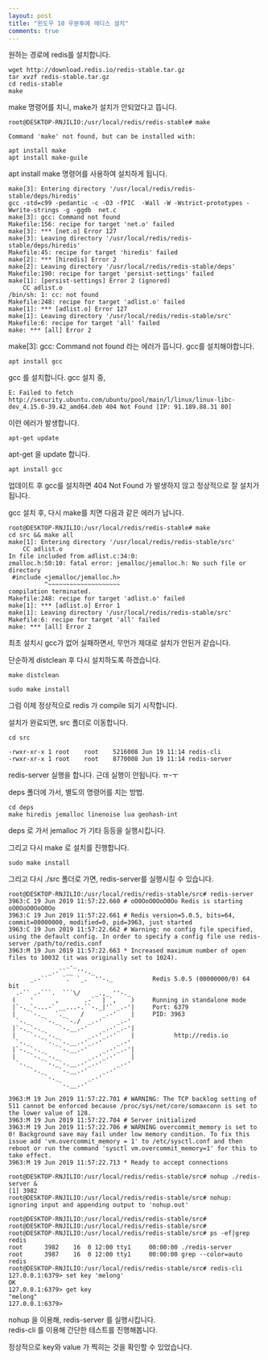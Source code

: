 ```yaml
---
layout: post
title: "윈도우 10 우분투에 레디스 설치"
comments: true
---
```



원하는 경로에 redis를 설치합니다.
```
wget http://download.redis.io/redis-stable.tar.gz
tar xvzf redis-stable.tar.gz
cd redis-stable
make
```

make 명령어를 치니, make가 설치가 안되었다고 뜹니다.
```
root@DESKTOP-RNJILIO:/usr/local/redis/redis-stable# make

Command 'make' not found, but can be installed with:

apt install make
apt install make-guile
```

apt install make 명령어를 사용하여 설치하게 됩니다.

```
make[3]: Entering directory '/usr/local/redis/redis-stable/deps/hiredis'
gcc -std=c99 -pedantic -c -O3 -fPIC  -Wall -W -Wstrict-prototypes -Wwrite-strings -g -ggdb  net.c
make[3]: gcc: Command not found
Makefile:156: recipe for target 'net.o' failed
make[3]: *** [net.o] Error 127
make[3]: Leaving directory '/usr/local/redis/redis-stable/deps/hiredis'
Makefile:45: recipe for target 'hiredis' failed
make[2]: *** [hiredis] Error 2
make[2]: Leaving directory '/usr/local/redis/redis-stable/deps'
Makefile:190: recipe for target 'persist-settings' failed
make[1]: [persist-settings] Error 2 (ignored)
    CC adlist.o
/bin/sh: 1: cc: not found
Makefile:248: recipe for target 'adlist.o' failed
make[1]: *** [adlist.o] Error 127
make[1]: Leaving directory '/usr/local/redis/redis-stable/src'
Makefile:6: recipe for target 'all' failed
make: *** [all] Error 2
```

make[3]: gcc: Command not found 라는 에러가 뜹니다.
gcc를 설치해야합니다.

```
apt install gcc
```

gcc 를 설치합니다.
gcc 설치 중,

```
E: Failed to fetch http://security.ubuntu.com/ubuntu/pool/main/l/linux/linux-libc-dev_4.15.0-39.42_amd64.deb 404 Not Found [IP: 91.189.88.31 80]
```
이런 에러가 발생합니다.

```
apt-get update
```
apt-get 을 update 합니다.

```
apt install gcc
```
업데이트 후 gcc를 설치하면 404 Not Found 가 발생하지 않고 정상적으로 잘 설치가 됩니다.




gcc 설치 후, 다시 make를 치면 다음과 같은 에러가 납니다.

```
root@DESKTOP-RNJILIO:/usr/local/redis/redis-stable# make
cd src && make all
make[1]: Entering directory '/usr/local/redis/redis-stable/src'
    CC adlist.o
In file included from adlist.c:34:0:
zmalloc.h:50:10: fatal error: jemalloc/jemalloc.h: No such file or directory
 #include <jemalloc/jemalloc.h>
          ^~~~~~~~~~~~~~~~~~~~~
compilation terminated.
Makefile:248: recipe for target 'adlist.o' failed
make[1]: *** [adlist.o] Error 1
make[1]: Leaving directory '/usr/local/redis/redis-stable/src'
Makefile:6: recipe for target 'all' failed
make: *** [all] Error 2
```

최초 설치시 gcc가 없어 실패하면서, 무언가 제대로 설치가 안된거 같습니다.

단순하게 distclean 후 다시 설치하도록 하겠습니다.
```
make distclean
```

```
sudo make install
```

그럼 이제 정상적으로 redis 가 compile 되기 시작합니다.  

설치가 완료되면, src 폴더로 이동합니다.
```
cd src

-rwxr-xr-x 1 root    root    5216008 Jun 19 11:14 redis-cli
-rwxr-xr-x 1 root    root    8770008 Jun 19 11:14 redis-server
```

redis-server 실행을 합니다.
근데 실행이 안됩니다. ㅠ-ㅜ

deps 폴더에 가서, 별도의 명령어를 치는 방법.
```
cd deps
make hiredis jemalloc linenoise lua geohash-int
```
deps 로 가서 jemalloc 가 기타 등등을 실행시킵니다.

그리고 다시 make 로 설치를 진행합니다.


```
sudo make install
```

그리고 다시 ./src 폴더로 가면, redis-server를 실행시킬 수 있습니다.


```
root@DESKTOP-RNJILIO:/usr/local/redis/redis-stable/src# redis-server
3963:C 19 Jun 2019 11:57:22.660 # oO0OoO0OoO0Oo Redis is starting oO0OoO0OoO0Oo
3963:C 19 Jun 2019 11:57:22.661 # Redis version=5.0.5, bits=64, commit=00000000, modified=0, pid=3963, just started
3963:C 19 Jun 2019 11:57:22.662 # Warning: no config file specified, using the default config. In order to specify a config file use redis-server /path/to/redis.conf
3963:M 19 Jun 2019 11:57:22.663 * Increased maximum number of open files to 10032 (it was originally set to 1024).
                _._
           _.-``__ ''-._
      _.-``    `.  `_.  ''-._           Redis 5.0.5 (00000000/0) 64 bit
  .-`` .-```.  ```\/    _.,_ ''-._
 (    '      ,       .-`  | `,    )     Running in standalone mode
 |`-._`-...-` __...-.``-._|'` _.-'|     Port: 6379
 |    `-._   `._    /     _.-'    |     PID: 3963
  `-._    `-._  `-./  _.-'    _.-'
 |`-._`-._    `-.__.-'    _.-'_.-'|
 |    `-._`-._        _.-'_.-'    |           http://redis.io
  `-._    `-._`-.__.-'_.-'    _.-'
 |`-._`-._    `-.__.-'    _.-'_.-'|
 |    `-._`-._        _.-'_.-'    |
  `-._    `-._`-.__.-'_.-'    _.-'
      `-._    `-.__.-'    _.-'
          `-._        _.-'
              `-.__.-'

3963:M 19 Jun 2019 11:57:22.701 # WARNING: The TCP backlog setting of 511 cannot be enforced because /proc/sys/net/core/somaxconn is set to the lower value of 128.
3963:M 19 Jun 2019 11:57:22.704 # Server initialized
3963:M 19 Jun 2019 11:57:22.706 # WARNING overcommit_memory is set to 0! Background save may fail under low memory condition. To fix this issue add 'vm.overcommit_memory = 1' to /etc/sysctl.conf and then reboot or run the command 'sysctl vm.overcommit_memory=1' for this to take effect.
3963:M 19 Jun 2019 11:57:22.713 * Ready to accept connections
```


```
root@DESKTOP-RNJILIO:/usr/local/redis/redis-stable/src# nohup ./redis-server &
[1] 3982
root@DESKTOP-RNJILIO:/usr/local/redis/redis-stable/src# nohup: ignoring input and appending output to 'nohup.out'

root@DESKTOP-RNJILIO:/usr/local/redis/redis-stable/src#
root@DESKTOP-RNJILIO:/usr/local/redis/redis-stable/src#
root@DESKTOP-RNJILIO:/usr/local/redis/redis-stable/src# ps -ef|grep redis
root      3982    16  0 12:00 tty1     00:00:00 ./redis-server
root      3987    16  0 12:00 tty1     00:00:00 grep --color=auto redis
root@DESKTOP-RNJILIO:/usr/local/redis/redis-stable/src# redis-cli
127.0.0.1:6379> set key 'melong'
OK
127.0.0.1:6379> get key
"melong"
127.0.0.1:6379>
```

nohup 을 이용해, redis-server 를 실행시킵니다.  
redis-cli 를 이용해 간단한 테스트를 진행해봅니다.  

정상적으로 key와 value 가 찍히는 것을 확인할 수 있었습니다.
